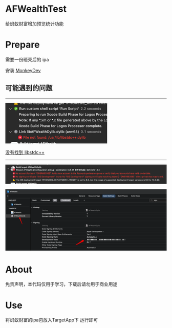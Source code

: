 # AFWealthTest
给蚂蚁财富增加预览统计功能

# Prepare

需要一份砸壳后的 ipa

安装 [MonkeyDev](https://github.com/AloneMonkey/MonkeyDev/wiki/%E5%AE%89%E8%A3%85)

## 可能遇到的问题
---

![没有找到 libstdc++](./Images/stdc++.png)

[没有找到 libstdc++](https://github.com/devdawei/libstdc-)

---

![dylib 签名错误](./Images/sign_error.png)

![解决](./Images/sing_error_solution.png)

# About
免责声明，本代码仅用于学习，下载后请勿用于商业用途

# Use
将蚂蚁财富的ipa包放入TargetApp下 运行即可
